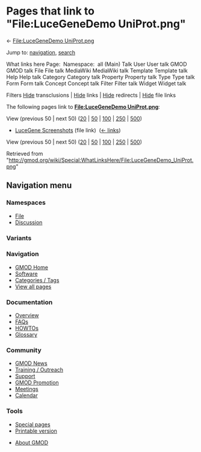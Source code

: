 <div id="mw-page-base" class="noprint">

</div>

<div id="mw-head-base" class="noprint">

</div>

<div id="content" class="mw-body" role="main">

<span id="top"></span>

<div id="mw-js-message" style="display:none;">

</div>



# <span dir="auto">Pages that link to "File:LuceGeneDemo UniProt.png"</span>

<div id="bodyContent">

<div id="contentSub">

← [File:LuceGeneDemo
UniProt.png](/wiki/File:LuceGeneDemo_UniProt.png "File:LuceGeneDemo UniProt.png")

</div>

<div id="jump-to-nav" class="mw-jump">

Jump to: [navigation](#mw-navigation), [search](#p-search)

</div>

<div id="mw-content-text">

What links here Page:  Namespace:  all (Main) Talk User User talk GMOD
GMOD talk File File talk MediaWiki MediaWiki talk Template Template talk
Help Help talk Category Category talk Property Property talk Type Type
talk Form Form talk Concept Concept talk Filter Filter talk Widget
Widget talk

Filters
[Hide](/mediawiki/index.php?title=Special:WhatLinksHere/File:LuceGeneDemo_UniProt.png&hidetrans=1 "Special:WhatLinksHere/File:LuceGeneDemo UniProt.png")
transclusions \|
[Hide](/mediawiki/index.php?title=Special:WhatLinksHere/File:LuceGeneDemo_UniProt.png&hidelinks=1 "Special:WhatLinksHere/File:LuceGeneDemo UniProt.png")
links \|
[Hide](/mediawiki/index.php?title=Special:WhatLinksHere/File:LuceGeneDemo_UniProt.png&hideredirs=1 "Special:WhatLinksHere/File:LuceGeneDemo UniProt.png")
redirects \|
[Hide](/mediawiki/index.php?title=Special:WhatLinksHere/File:LuceGeneDemo_UniProt.png&hideimages=1 "Special:WhatLinksHere/File:LuceGeneDemo UniProt.png")
file links

The following pages link to **[File:LuceGeneDemo
UniProt.png](/wiki/File:LuceGeneDemo_UniProt.png "File:LuceGeneDemo UniProt.png")**:

View (previous 50 \| next 50)
([20](/mediawiki/index.php?title=Special:WhatLinksHere/File:LuceGeneDemo_UniProt.png&limit=20 "Special:WhatLinksHere/File:LuceGeneDemo UniProt.png")
\|
[50](/mediawiki/index.php?title=Special:WhatLinksHere/File:LuceGeneDemo_UniProt.png&limit=50 "Special:WhatLinksHere/File:LuceGeneDemo UniProt.png")
\|
[100](/mediawiki/index.php?title=Special:WhatLinksHere/File:LuceGeneDemo_UniProt.png&limit=100 "Special:WhatLinksHere/File:LuceGeneDemo UniProt.png")
\|
[250](/mediawiki/index.php?title=Special:WhatLinksHere/File:LuceGeneDemo_UniProt.png&limit=250 "Special:WhatLinksHere/File:LuceGeneDemo UniProt.png")
\|
[500](/mediawiki/index.php?title=Special:WhatLinksHere/File:LuceGeneDemo_UniProt.png&limit=500 "Special:WhatLinksHere/File:LuceGeneDemo UniProt.png"))

- [LuceGene
  Screenshots](/wiki/LuceGene_Screenshots "LuceGene Screenshots") (file
  link) ‎ <span class="mw-whatlinkshere-tools">([←
  links](/mediawiki/index.php?title=Special:WhatLinksHere&target=LuceGene+Screenshots "Special:WhatLinksHere"))</span>

View (previous 50 \| next 50)
([20](/mediawiki/index.php?title=Special:WhatLinksHere/File:LuceGeneDemo_UniProt.png&limit=20 "Special:WhatLinksHere/File:LuceGeneDemo UniProt.png")
\|
[50](/mediawiki/index.php?title=Special:WhatLinksHere/File:LuceGeneDemo_UniProt.png&limit=50 "Special:WhatLinksHere/File:LuceGeneDemo UniProt.png")
\|
[100](/mediawiki/index.php?title=Special:WhatLinksHere/File:LuceGeneDemo_UniProt.png&limit=100 "Special:WhatLinksHere/File:LuceGeneDemo UniProt.png")
\|
[250](/mediawiki/index.php?title=Special:WhatLinksHere/File:LuceGeneDemo_UniProt.png&limit=250 "Special:WhatLinksHere/File:LuceGeneDemo UniProt.png")
\|
[500](/mediawiki/index.php?title=Special:WhatLinksHere/File:LuceGeneDemo_UniProt.png&limit=500 "Special:WhatLinksHere/File:LuceGeneDemo UniProt.png"))

</div>

<div class="printfooter">

Retrieved from
"<http://gmod.org/wiki/Special:WhatLinksHere/File:LuceGeneDemo_UniProt.png>"

</div>

<div id="catlinks" class="catlinks catlinks-allhidden">

</div>

<div class="visualClear">

</div>

</div>

</div>

<div id="mw-navigation">

## Navigation menu

<div id="mw-head">



<div id="left-navigation">

<div id="p-namespaces" class="vectorTabs" role="navigation"
aria-labelledby="p-namespaces-label">

### Namespaces

- <span id="ca-nstab-image"><a href="/wiki/File:LuceGeneDemo_UniProt.png" accesskey="c"
  title="View the file page [c]">File</a></span>
- <span id="ca-talk"><a
  href="/mediawiki/index.php?title=File_talk:LuceGeneDemo_UniProt.png&amp;action=edit&amp;redlink=1"
  accesskey="t"
  title="Discussion about the content page [t]">Discussion</a></span>

</div>

<div id="p-variants" class="vectorMenu emptyPortlet" role="navigation"
aria-labelledby="p-variants-label">

### 

### Variants[](#)

<div class="menu">

</div>

</div>

</div>





</div>

</div>

</div>

<div id="mw-panel">

<div id="p-logo" role="banner">

<a href="/wiki/Main_Page"
style="background-image: url(http://gmod.org/images/GMOD-cogs.png);"
title="Visit the main page"></a>

</div>

<div id="p-Navigation" class="portal" role="navigation"
aria-labelledby="p-Navigation-label">

### Navigation

<div class="body">

- <span id="n-GMOD-Home">[GMOD Home](/wiki/Main_Page)</span>
- <span id="n-Software">[Software](/wiki/GMOD_Components)</span>
- <span id="n-Categories-.2F-Tags">[Categories /
  Tags](/wiki/Categories)</span>
- <span id="n-View-all-pages">[View all
  pages](/wiki/Special:AllPages)</span>

</div>

</div>

<div id="p-Documentation" class="portal" role="navigation"
aria-labelledby="p-Documentation-label">

### Documentation

<div class="body">

- <span id="n-Overview">[Overview](/wiki/Overview)</span>
- <span id="n-FAQs">[FAQs](/wiki/Category:FAQ)</span>
- <span id="n-HOWTOs">[HOWTOs](/wiki/Category:HOWTO)</span>
- <span id="n-Glossary">[Glossary](/wiki/Glossary)</span>

</div>

</div>

<div id="p-Community" class="portal" role="navigation"
aria-labelledby="p-Community-label">

### Community

<div class="body">

- <span id="n-GMOD-News">[GMOD News](/wiki/GMOD_News)</span>
- <span id="n-Training-.2F-Outreach">[Training /
  Outreach](/wiki/Training_and_Outreach)</span>
- <span id="n-Support">[Support](/wiki/Support)</span>
- <span id="n-GMOD-Promotion">[GMOD
  Promotion](/wiki/GMOD_Promotion)</span>
- <span id="n-Meetings">[Meetings](/wiki/Meetings)</span>
- <span id="n-Calendar">[Calendar](/wiki/Calendar)</span>

</div>

</div>

<div id="p-tb" class="portal" role="navigation"
aria-labelledby="p-tb-label">

### Tools

<div class="body">

- <span id="t-specialpages"><a href="/wiki/Special:SpecialPages" accesskey="q"
  title="A list of all special pages [q]">Special pages</a></span>
- <span id="t-print"><a
  href="/mediawiki/index.php?title=Special:WhatLinksHere/File:LuceGeneDemo_UniProt.png&amp;printable=yes"
  rel="alternate" accesskey="p"
  title="Printable version of this page [p]">Printable version</a></span>

</div>

</div>

</div>

</div>

<div id="footer" role="contentinfo">

- <span id="footer-places-about">[About
  GMOD](/wiki/GMOD:About "GMOD:About")</span>

<!-- -->






</div>
